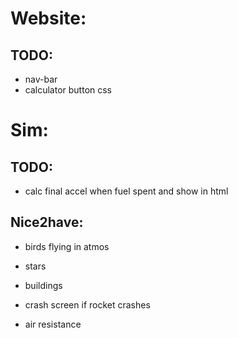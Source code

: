 # Website:
## TODO:
* nav-bar
* calculator button css

# Sim:
## TODO:
* calc final accel when fuel spent and show in html


## Nice2have:
* birds flying in atmos
* stars
* buildings
* crash screen if rocket crashes

* air resistance
